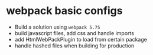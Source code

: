 # webpack basic configs
- Build a solution using `webpack 5.75`
- build javascript files, add css and handle imports
- add HtmlWebPackPlugin to load from certain package
- handle hashed files when building for production
